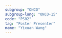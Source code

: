 ```yaml
---
subgroup: "ONCO"
subgroup-long: "ONCO-15"
code: "PS02"
tag: "Poster Presenter"
name: "Yixuan Wang"
---
```

